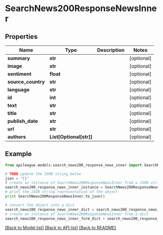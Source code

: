 # SearchNews200ResponseNewsInner


## Properties

Name | Type | Description | Notes
------------ | ------------- | ------------- | -------------
**summary** | **str** |  | [optional] 
**image** | **str** |  | [optional] 
**sentiment** | **float** |  | [optional] 
**source_country** | **str** |  | [optional] 
**language** | **str** |  | [optional] 
**id** | **int** |  | [optional] 
**text** | **str** |  | [optional] 
**title** | **str** |  | [optional] 
**publish_date** | **str** |  | [optional] 
**url** | **str** |  | [optional] 
**authors** | **List[Optional[str]]** |  | [optional] 

## Example

```python
from apileague.models.search_news200_response_news_inner import SearchNews200ResponseNewsInner

# TODO update the JSON string below
json = "{}"
# create an instance of SearchNews200ResponseNewsInner from a JSON string
search_news200_response_news_inner_instance = SearchNews200ResponseNewsInner.from_json(json)
# print the JSON string representation of the object
print SearchNews200ResponseNewsInner.to_json()

# convert the object into a dict
search_news200_response_news_inner_dict = search_news200_response_news_inner_instance.to_dict()
# create an instance of SearchNews200ResponseNewsInner from a dict
search_news200_response_news_inner_form_dict = search_news200_response_news_inner.from_dict(search_news200_response_news_inner_dict)
```
[[Back to Model list]](../README.md#documentation-for-models) [[Back to API list]](../README.md#documentation-for-api-endpoints) [[Back to README]](../README.md)


